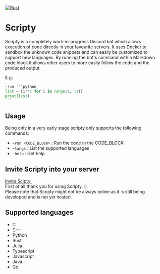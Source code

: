 [![Rust](https://github.com/alegnani/scripty/actions/workflows/rust.yml/badge.svg)](https://github.com/alegnani/scripty/actions/workflows/rust.yml)

# Scripty
Scripty is a completely work-in-progress Discord bot which allows execution of code directly in your favourite servers.
It uses Docker to sandbox the unknown code snippets and can easily be customized to support new languages.
By running the bot's command with a Markdown code block it allows other users to more easily follow the code and the produced output.

E.g: 
````python
~run ```python
list = [i**2 for i in range(1, 11)]
print(list)
```
````

## Usage

Being only in a very early stage scripty only supports the following commands:
* `~run <CODE_BLOCK>` : Run the code in the CODE_BLOCK
* `~langs` : List the supported languages
* `~help` : Get help  

## Invite Scripty into your server

[Invite Scipty!](https://discord.com/api/oauth2/authorize?client_id=859836163769368577&permissions=84992&scope=bot)  
First of all thank you for using Scripty. :)  
Please note that Scripty might not be always online as it is still being developed and is not yet hosted.

## Supported languages
* C
* C++
* Python
* Rust
* Julia
* Typescript
* Javascript
* Java
* Go
